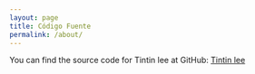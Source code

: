 ```yaml
---
layout: page
title: Código Fuente
permalink: /about/
---
```


You can find the source code for Tintin lee at GitHub:
[Tintin lee](https://github.com/MGsus/Tintin-lee)